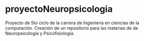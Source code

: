 # proyectoNeuropsicologia
Proyecto de 5to ciclo de la carrera de Ingeniería en ciencias de la computación. Creación de un repositorio para las materias de de Neuropsicología y Psicofisiología.
